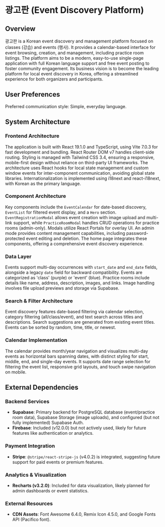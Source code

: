 # 광고판 (Event Discovery Platform)

## Overview

광고판 is a Korean event discovery and management platform focused on classes (강습) and events (행사). It provides a calendar-based interface for event browsing, creation, and management, including practice room listings. The platform aims to be a modern, easy-to-use single-page application with full Korean language support and free event posting to foster community engagement. Its business vision is to become the leading platform for local event discovery in Korea, offering a streamlined experience for both organizers and participants.

## User Preferences

Preferred communication style: Simple, everyday language.

## System Architecture

### Frontend Architecture
The application is built with React 19.1.0 and TypeScript, using Vite 7.0.3 for fast development and bundling. React Router DOM v7 handles client-side routing. Styling is managed with Tailwind CSS 3.4, ensuring a responsive, mobile-first design without reliance on third-party UI frameworks. The architecture uses React hooks for local state management and custom window events for inter-component communication, avoiding global state libraries. Internationalization is implemented using i18next and react-i18next, with Korean as the primary language.

### Component Architecture
Key components include the `EventCalendar` for date-based discovery, `EventList` for filtered event display, and a `Hero` section. `EventRegistrationModal` allows event creation with image upload and multi-link support, while `PracticeRoomModal` handles CRUD operations for practice rooms (admin-only). Modals utilize React Portals for overlay UI. An admin mode provides content management capabilities, including password-protected event editing and deletion. The home page integrates these components, offering a comprehensive event discovery experience.

### Data Layer
Events support multi-day occurrences with `start_date` and `end_date` fields, alongside a legacy `date` field for backward compatibility. Events are categorized as 'class' (purple) or 'event' (blue). Practice rooms include details like name, address, description, images, and links. Image handling involves file upload previews and storage via Supabase.

### Search & Filter Architecture
Event discovery features date-based filtering via calendar selection, category filtering (all/class/event), and text search across titles and descriptions. Search suggestions are generated from existing event titles. Events can be sorted by random, time, title, or newest.

### Calendar Implementation
The calendar provides month/year navigation and visualizes multi-day events as horizontal bars spanning dates, with distinct styling for start, middle, end, and single-day events. It supports date range selection for filtering the event list, responsive grid layouts, and touch swipe navigation on mobile.

## External Dependencies

### Backend Services
- **Supabase**: Primary backend for PostgreSQL database (event/practice room data), Supabase Storage (image uploads), and configured (but not fully implemented) Supabase Auth.
- **Firebase**: Included (v12.0.0) but not actively used, likely for future features like authentication or analytics.

### Payment Integration
- **Stripe**: `@stripe/react-stripe-js` (v4.0.2) is integrated, suggesting future support for paid events or premium features.

### Analytics & Visualization
- **Recharts (v3.2.0)**: Included for data visualization, likely planned for admin dashboards or event statistics.

### External Resources
- **CDN Assets**: Font Awesome 6.4.0, Remix Icon 4.5.0, and Google Fonts API (Pacifico font).